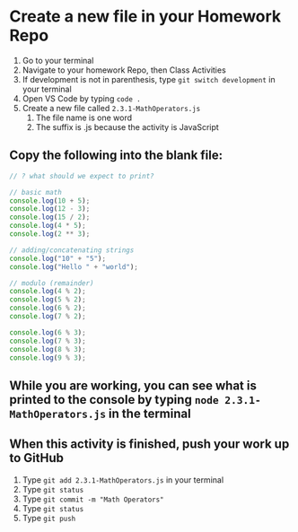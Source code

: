 # Create a new file in your Homework Repo

1. Go to your terminal
2. Navigate to your homework Repo, then Class Activities
3. If development is not in parenthesis, type `git switch development` in your terminal
4. Open VS Code by typing `code .`
5. Create a new file called `2.3.1-MathOperators.js`
    1. The file name is one word
    2. The suffix is .js because the activity is JavaScript

## Copy the following into the blank file:

```javascript
// ? what should we expect to print?

// basic math
console.log(10 + 5);
console.log(12 - 3);
console.log(15 / 2);
console.log(4 * 5);
console.log(2 ** 3);

// adding/concatenating strings
console.log("10" + "5");
console.log("Hello " + "world");

// modulo (remainder)
console.log(4 % 2);
console.log(5 % 2);
console.log(6 % 2);
console.log(7 % 2);

console.log(6 % 3);
console.log(7 % 3);
console.log(8 % 3);
console.log(9 % 3);
```

## While you are working, you can see what is printed to the console by typing `node 2.3.1-MathOperators.js` in the terminal

## When this activity is finished, push your work up to GitHub

1. Type `git add 2.3.1-MathOperators.js` in your terminal
2. Type `git status`
3. Type `git commit -m "Math Operators"`
4. Type `git status`
5. Type `git push`
